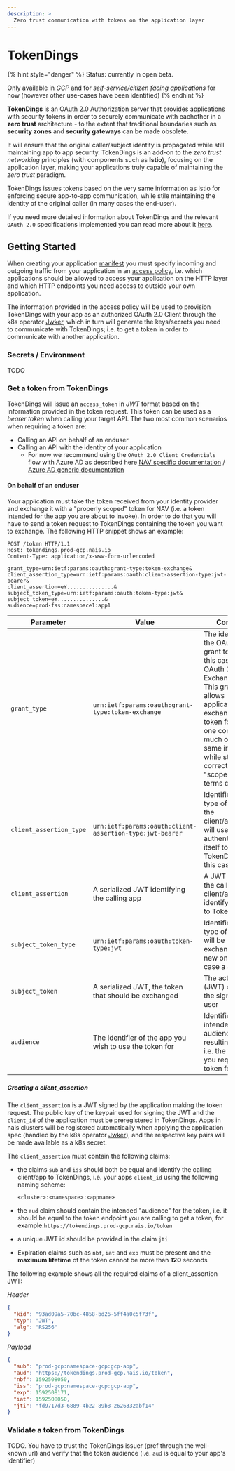 ```yaml
---
description: >
  Zero trust communication with tokens on the application layer
---
```


# TokenDings

{% hint style="danger" %}
Status: currently in open beta.

Only available in *GCP* and for *self-service/citizen facing applications* for now (however other use-cases have been identified)
{% endhint %}

**TokenDings** is an OAuth 2.0 Authorization server that provides applications with security tokens in order to securely communicate with eachother in a **zero trust** architecture - to the extent that  traditional boundaries such as **security zones** and **security gateways** can be made obsolete. 

It will ensure that the original caller/subject identity is propagated while still maintaining app to app security. TokenDings is an add-on to the *zero trust networking* principles (with components such as **Istio**), focusing on the application layer, making your applications truly capable of maintaining the *zero trust* paradigm. 

TokenDings issues tokens based on the very same information as Istio for enforcing secure app-to-app communication, while stile maintaining the identity of the original caller (in many cases the end-user). 

If you need more detailed information about TokenDings and the relevant `OAuth 2.0` specifications implemented you can read more about it [here](https://github.com/nais/tokendings).

## Getting Started

When creating your application [manifest](../basics/application.md) you must specify incoming and outgoing traffic from your application in an [access policy](../application-spec/access-policy.md), i.e. which applications should be allowed to access your application on the HTTP layer and which HTTP endpoints you need access to outside your own application.

The information provided in the access policy will be used to provision TokenDings with your app as an authorized OAuth 2.0 Client through the k8s operator [Jwker](https://github.com/nais/jwker/), which in turn will generate the keys/secrets you need to communicate with TokenDings; i.e. to get a token in order to communicate with another application.

### Secrets / Environment

TODO

### Get a token from TokenDings

TokenDings will issue an `access_token` in *JWT* format based on the information provided in the token request. This token can be used as a *bearer token* when calling your target API. The two most common scenarios when requiring a token are:

* Calling an API on behalf of an enduser
* Calling an API with the identity of your application
  * For now we recommend using the `OAuth 2.0 Client Credentials` flow with Azure AD as described here [NAV specific documentation](https://security.labs.nais.io/pages/guide/maskin_til_maskin_uten_bruker.html) / [Azure AD generic documentation](https://docs.microsoft.com/en-us/azure/active-directory/develop/v2-oauth2-client-creds-grant-flow#get-a-token)

#### On behalf of an enduser

Your application must take the token received from your identity provider and exchange it with a "properly scoped" token for NAV (i.e. a token intended for the app you are about to invoke). In order to do that you will have to send a token request to TokenDings containing the token you want to exchange. The following HTTP snippet shows an example:

```http
POST /token HTTP/1.1
Host: tokendings.prod-gcp.nais.io
Content-Type: application/x-www-form-urlencoded

grant_type=urn:ietf:params:oauth:grant-type:token-exchange&
client_assertion_type=urn:ietf:params:oauth:client-assertion-type:jwt-bearer&
client_assertion=eY...............&
subject_token_type=urn:ietf:params:oauth:token-type:jwt&
subject_token=eY...............&
audience=prod-fss:namespace1:app1
```



| Parameter               | Value                                                    | Comment                                                      |
| ----------------------- | -------------------------------------------------------- | ------------------------------------------------------------ |
| `grant_type`            | `urn:ietf:params:oauth:grant-type:token-exchange`        | The identifier of the OAuth 2.0 grant to use, in this case the OAuth 2.0 Token Exchange grant. This grants allows applications to exchange one token for a new one containing much of the same information while still being correctly "scoped" in terms of OAuth. |
| `client_assertion_type` | `urn:ietf:params:oauth:client-assertion-type:jwt-bearer` | Identifies the type of *assertion* the client/application will use to authenticate itself to TokenDings, in this case a JWT. |
| `client_assertion`      | A serialized JWT identifying the calling app             | A JWT signed by the calling client/application, identifying itself to TokenDings. |
| `subject_token_type`    | `urn:ietf:params:oauth:token-type:jwt`                   | Identifies the type of token that will be exchanged with a new one, in this case a JWT |
| `subject_token`         | A serialized JWT, the token that should be exchanged     | The actual token (JWT) containing the signed-in user         |
| `audience`              | The identifier of the app you wish to use the token for  | Identifies the intended audience for the resulting token, i.e. the target app you request a token for. |

##### Creating a client_assertion

The `client_assertion` is a JWT signed by the application making the token request. The public key of the keypair used for signing the JWT and the `client_id` of the application must be preregistered in TokenDings. Apps in nais clusters will be registered automatically when applying the application spec (handled by the k8s operator [Jwker](https://github.com/nais/jwker/)), and the respective key pairs will be made available as a k8s secret.

The `client_assertion` must contain the following claims:

* the claims `sub` and `iss` should both be equal and identify the calling client/app to TokenDings, i.e. your apps `client_id` using the following naming scheme:

  ```<cluster>:<namespace>:<appname>```

* the `aud` claim should contain the intended "audience" for the token, i.e. it should be equal to the token endpoint you are calling to get a token, for example:`https://tokendings.prod-gcp.nais.io/token`

* a unique JWT id should be provided in the claim `jti`

* Expiration claims such as `nbf`, `iat` and `exp` must be present and the **maximum lifetime** of the token cannot be more than **120** seconds

The following example shows all the required claims of a client_assertion JWT:

*Header*

```json
{
  "kid": "93ad09a5-70bc-4858-bd26-5ff4a0c5f73f",
  "typ": "JWT",
  "alg": "RS256"
}
```

*Payload*

```json
{
  "sub": "prod-gcp:namespace-gcp:gcp-app",
  "aud": "https://tokendings.prod-gcp.nais.io/token",
  "nbf": 1592508050,
  "iss": "prod-gcp:namespace-gcp:gcp-app",
  "exp": 1592508171,
  "iat": 1592508050,
  "jti": "fd9717d3-6889-4b22-89b8-2626332abf14"
}
```



### Validate a token from TokenDings

TODO. You have to trust the TokenDings issuer (pref through the well-known url) and verify that the token audience (i.e. `aud` is equal to your app's identifier)